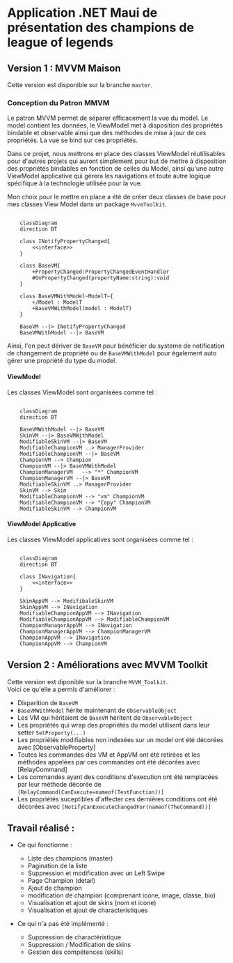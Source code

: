 # Application .NET Maui de présentation des champions de league of legends

## Version 1 : MVVM Maison

Cette version est disponible sur la branche ```master```.

### Conception du Patron MMVM

Le patron MVVM permet de séparer efficacement la vue du model.
Le model contient les données, le ViewModel met à disposition des propriétés bindable et observable ainsi que des méthodes de mise à jour de ces propriétés. La vue se bind sur ces propriétés.

Dans ce projet, nous mettrons en place des classes ViewModel réutilisables pour d'autres projets qui auront simplement pour but de mettre à disposition des propriétés bindables en fonction de celles du Model, ainsi qu'une autre ViewModel applicative qui gérera les navigations et toute autre logique spécifique à la technologie utilisée pour la vue.

Mon choix pour le mettre en place a été de créer deux classes de base pour mes classes View Model dans un package ```MvvmToolkit```.

```mermaid

    classDiagram
    direction BT

    class INotifyPropertyChanged{
        <<interface>>
    }

    class BaseVM{
        +PropertyChanged:PropertyChangedEventHandler
        #OnPropertyChanged(propertyName:string):void
    }

    class BaseVMWithModel~ModelT~{
        +/Model : ModelT
        +BaseVMWithModel(model : ModelT)
    }

    BaseVM --|> INotifyPropertyChanged
    BaseVMWithModel --|> BaseVM

```

Ainsi, l'on peut dériver de `BaseVM` pour bénéficier du systeme de notification de changement de propriété ou de `BaseVMWithModel` pour également auto gérer une propriété du type du model.

#### ViewModel

Les classes ViewModel sont organisées comme tel :

```mermaid

    classDiagram
    direction BT

    BaseVMWithModel --|> BaseVM
    SkinVM --|> BaseVMWithModel
    ModifiableSkinVM --|> BaseVM
    ModifiableChampionVM ..> ManagerProvider
    ModifiableChampionVM --|> BaseVM
    ChampionVM --> Champion
    ChampionVM --|> BaseVMWithModel
    ChampionManagerVM   --> "*" ChampionVM
    ChampionManagerVM --|> BaseVM
    ModifiableSkinVM ..> ManagerProvider
    SkinVM --> Skin
    ModifiableChampionVM --> "vm" ChampionVM
    ModifiableChampionVM --> "Copy" ChampionVM
    ModifiableSkinVM --> ChampionVM

```

#### ViewModel Applicative

Les classes ViewModel applicatives sont organisées comme tel :

```mermaid

    classDiagram
    direction BT

    class INavigation{
        <<interface>>
    }

    SkinAppVM --> ModifibaleSkinVM
    SkinAppVM --> INavigation
    ModifiableChampionAppVM --> INavigation
    ModifiableChampionAppVM --> ModifiableChampionVM
    ChampionManagerAppVM --> INavigation
    ChampionManagerAppVM --> ChampionManagerVM
    ChampionAppVM --> INavigation
    ChampionAppVM --> ChampionVM

```

## Version 2 : Améliorations avec MVVM Toolkit

Cette version est diponible sur la branche ```MVVM_Toolkit```.  
Voici ce qu'elle a permis d'améliorer :

* Disparition de `BaseVM`
* `BaseVMWithModel` hérite maintenant de `ObservableObject`
* Les VM qui héritaient de `BaseVM` héritent de `ObservableObject`
* Les propriétés qui wrap des propriétés du model utilisent dans leur setter `SetProperty(...)`
* Les propriétés modifiables non indexées sur un model ont été décorées avec [ObservableProperty]
* Toutes les commandes des VM et AppVM ont été retirées et les méthodes appelées par ces commandes ont été décorées avec [RelayCommand]
* Les commandes ayant des conditions d'execution ont été remplacées par leur méthode décorée de `[RelayCommand(CanExecute=nameof(TestFunction))]`
* Les propriétés suceptibles d'affecter ces dernières conditions ont été décorées avec `[NotifyCanExecuteChangedFor(nameof(TheCommand))]`

## Travail réalisé :

* Ce qui fonctionne :
    * Liste des champions (master)
    * Pagination de la liste
    * Suppression et modification avec un Left Swipe
    * Page Champion (detail)
    * Ajout de champion
    * modification de champion (comprenant icone, image, classe, bio)
    * Visualisation et ajout de skins (nom et icone)
    * Visualisation et ajout de characteristiques
  
* Ce qui n'a pas été implémenté :
    * Suppression de charactéristique
    * Suppression / Modification de skins
    * Gestion des compétences (skills)
